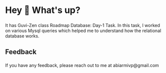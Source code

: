 <h1 align="left">Hey 👋 What's up?</h1>

###

<p align="left">It has Guvi-Zen class Roadmap Database: Day-1 Task. In this task, I worked on various Mysql queries which helped me to understand how the relational database works.</p>

###

<h2 align="left">Feedback</h2>

###

<p align="left">If you have any feedback, please reach out to me at abiarmivp@gmail.com</p>

###
